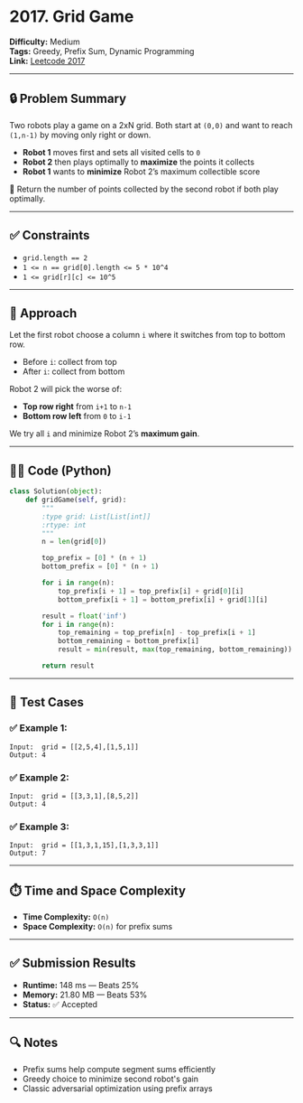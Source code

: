 # 2017. Grid Game

**Difficulty:** Medium  
**Tags:** Greedy, Prefix Sum, Dynamic Programming  
**Link:** [Leetcode 2017](https://leetcode.com/problems/grid-game/)

---

## 🔒 Problem Summary

Two robots play a game on a 2xN grid. Both start at `(0,0)` and want to reach `(1,n-1)` by moving only right or down.

- **Robot 1** moves first and sets all visited cells to `0`
- **Robot 2** then plays optimally to **maximize** the points it collects
- **Robot 1** wants to **minimize** Robot 2’s maximum collectible score

🧮 Return the number of points collected by the second robot if both play optimally.

---

## ✅ Constraints

- `grid.length == 2`
- `1 <= n == grid[0].length <= 5 * 10^4`
- `1 <= grid[r][c] <= 10^5`

---

## 🧠 Approach

Let the first robot choose a column `i` where it switches from top to bottom row.  
- Before `i`: collect from top
- After `i`: collect from bottom

Robot 2 will pick the worse of:
- **Top row right** from `i+1` to `n-1`
- **Bottom row left** from `0` to `i-1`

We try all `i` and minimize Robot 2’s **maximum gain**.

---

## 👨‍💻 Code (Python)

```python
class Solution(object):
    def gridGame(self, grid):
        """
        :type grid: List[List[int]]
        :rtype: int
        """
        n = len(grid[0])

        top_prefix = [0] * (n + 1)
        bottom_prefix = [0] * (n + 1)

        for i in range(n):
            top_prefix[i + 1] = top_prefix[i] + grid[0][i]
            bottom_prefix[i + 1] = bottom_prefix[i] + grid[1][i]

        result = float('inf')
        for i in range(n):
            top_remaining = top_prefix[n] - top_prefix[i + 1]
            bottom_remaining = bottom_prefix[i]
            result = min(result, max(top_remaining, bottom_remaining))

        return result
```

---

## 🧪 Test Cases

### ✅ Example 1:
```
Input:  grid = [[2,5,4],[1,5,1]]
Output: 4
```

### ✅ Example 2:
```
Input:  grid = [[3,3,1],[8,5,2]]
Output: 4
```

### ✅ Example 3:
```
Input:  grid = [[1,3,1,15],[1,3,3,1]]
Output: 7
```

---

## ⏱️ Time and Space Complexity

- **Time Complexity:** `O(n)`  
- **Space Complexity:** `O(n)` for prefix sums

---

## ✅ Submission Results

- **Runtime:** 148 ms — Beats 25%
- **Memory:** 21.80 MB — Beats 53%
- **Status:** ✅ Accepted

---

## 🔍 Notes

- Prefix sums help compute segment sums efficiently
- Greedy choice to minimize second robot's gain
- Classic adversarial optimization using prefix arrays

